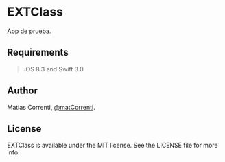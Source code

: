# EXTClass

<!-- [![Version](https://img.shields.io/cocoapods/v/EXTClass.svg?style=flat)](http://cocoapods.org/pods/EXTClass) -->
<!-- [![License](https://img.shields.io/cocoapods/l/EXTClass.svg?style=flat)](http://cocoapods.org/pods/EXTClass) -->
<!-- [![Platform](https://img.shields.io/cocoapods/p/EXTClass.svg?style=flat)](http://cocoapods.org/pods/EXTClass) -->
<!-- [![build](https://travis-ci.org/Saitco/EXTClass.svg?branch=master)](https://travis-ci.org/Saitco/EXTClass.svg?branch=master) -->
<!--[![codecov](https://codecov.io/gh/Saitco/EXTClass/branch/master/graph/badge.svg)](https://codecov.io/gh/Saitco/EXTClass)-->
App de prueba.

<!--## Example-->

<!--To run the example project, clone the repo, and run `pod install` from the Example directory first.-->

## Requirements

> iOS 8.3 and Swift 3.0

<!-- ## Installation -->


<!-- EXTClass is available through [CocoaPods](http://cocoapods.org). To install
it, simply add the following line to your Podfile:

```ruby
pod "EXTClass"
``` -->

## Author

Matias Correnti, [@matCorrenti](http://twitter.com/matCorrenti).

## License

EXTClass is available under the MIT license. See the LICENSE file for more info.
